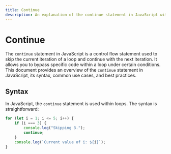 ```yaml
---
title: Continue
description: An explanation of the continue statement in JavaScript with an example.
---
```


# Continue 

The `continue` statement in JavaScript is a control flow statement used to skip the current iteration of a loop and continue with the next iteration. It allows you to bypass specific code within a loop under certain conditions. This document provides an overview of the `continue` statement in JavaScript, its syntax, common use cases, and best practices.

## Syntax

In JavaScript, the `continue` statement is used within loops. The syntax is straightforward:

```javascript
for (let i = 1; i <= 5; i++) {
    if (i === 3) {
        console.log("Skipping 3.");
        continue;
    }
    console.log(`Current value of i: ${i}`);
}
```

